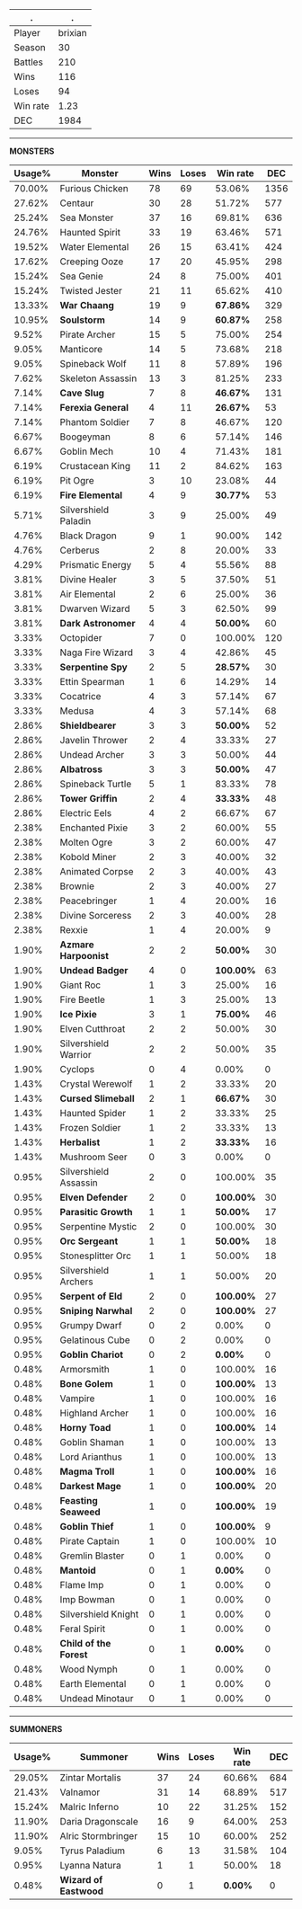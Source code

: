 .|.
|-|-
Player|brixian
Season|30
Battles|210
Wins|116
Loses|94
Win rate|1.23
DEC|1984

---
**MONSTERS**

Usage%|Monster|Wins|Loses|Win rate|DEC|
-|-|-|-|-|-|
70.00%|Furious Chicken|78|69|53.06%|1356|
27.62%|Centaur|30|28|51.72%|577|
25.24%|Sea Monster|37|16|69.81%|636|
24.76%|Haunted Spirit|33|19|63.46%|571|
19.52%|Water Elemental|26|15|63.41%|424|
17.62%|Creeping Ooze|17|20|45.95%|298|
15.24%|Sea Genie|24|8|75.00%|401|
15.24%|Twisted Jester|21|11|65.62%|410|
13.33%|**War Chaang**|19|9|**67.86%**|329|
10.95%|**Soulstorm**|14|9|**60.87%**|258|
9.52%|Pirate Archer|15|5|75.00%|254|
9.05%|Manticore|14|5|73.68%|218|
9.05%|Spineback Wolf|11|8|57.89%|196|
7.62%|Skeleton Assassin|13|3|81.25%|233|
7.14%|**Cave Slug**|7|8|**46.67%**|131|
7.14%|**Ferexia General**|4|11|**26.67%**|53|
7.14%|Phantom Soldier|7|8|46.67%|120|
6.67%|Boogeyman|8|6|57.14%|146|
6.67%|Goblin Mech|10|4|71.43%|181|
6.19%|Crustacean King|11|2|84.62%|163|
6.19%|Pit Ogre|3|10|23.08%|44|
6.19%|**Fire Elemental**|4|9|**30.77%**|53|
5.71%|Silvershield Paladin|3|9|25.00%|49|
4.76%|Black Dragon|9|1|90.00%|142|
4.76%|Cerberus|2|8|20.00%|33|
4.29%|Prismatic Energy|5|4|55.56%|88|
3.81%|Divine Healer|3|5|37.50%|51|
3.81%|Air Elemental|2|6|25.00%|36|
3.81%|Dwarven Wizard|5|3|62.50%|99|
3.81%|**Dark Astronomer**|4|4|**50.00%**|60|
3.33%|Octopider|7|0|100.00%|120|
3.33%|Naga Fire Wizard|3|4|42.86%|45|
3.33%|**Serpentine Spy**|2|5|**28.57%**|30|
3.33%|Ettin Spearman|1|6|14.29%|14|
3.33%|Cocatrice|4|3|57.14%|67|
3.33%|Medusa|4|3|57.14%|68|
2.86%|**Shieldbearer**|3|3|**50.00%**|52|
2.86%|Javelin Thrower|2|4|33.33%|27|
2.86%|Undead Archer|3|3|50.00%|44|
2.86%|**Albatross**|3|3|**50.00%**|47|
2.86%|Spineback Turtle|5|1|83.33%|78|
2.86%|**Tower Griffin**|2|4|**33.33%**|48|
2.86%|Electric Eels|4|2|66.67%|67|
2.38%|Enchanted Pixie|3|2|60.00%|55|
2.38%|Molten Ogre|3|2|60.00%|47|
2.38%|Kobold Miner|2|3|40.00%|32|
2.38%|Animated Corpse|2|3|40.00%|43|
2.38%|Brownie|2|3|40.00%|27|
2.38%|Peacebringer|1|4|20.00%|16|
2.38%|Divine Sorceress|2|3|40.00%|28|
2.38%|Rexxie|1|4|20.00%|9|
1.90%|**Azmare Harpoonist**|2|2|**50.00%**|30|
1.90%|**Undead Badger**|4|0|**100.00%**|63|
1.90%|Giant Roc|1|3|25.00%|16|
1.90%|Fire Beetle|1|3|25.00%|13|
1.90%|**Ice Pixie**|3|1|**75.00%**|46|
1.90%|Elven Cutthroat|2|2|50.00%|30|
1.90%|Silvershield Warrior|2|2|50.00%|35|
1.90%|Cyclops|0|4|0.00%|0|
1.43%|Crystal Werewolf|1|2|33.33%|20|
1.43%|**Cursed Slimeball**|2|1|**66.67%**|30|
1.43%|Haunted Spider|1|2|33.33%|25|
1.43%|Frozen Soldier|1|2|33.33%|13|
1.43%|**Herbalist**|1|2|**33.33%**|16|
1.43%|Mushroom Seer|0|3|0.00%|0|
0.95%|Silvershield Assassin|2|0|100.00%|35|
0.95%|**Elven Defender**|2|0|**100.00%**|30|
0.95%|**Parasitic Growth**|1|1|**50.00%**|17|
0.95%|Serpentine Mystic|2|0|100.00%|30|
0.95%|**Orc Sergeant**|1|1|**50.00%**|18|
0.95%|Stonesplitter Orc|1|1|50.00%|18|
0.95%|Silvershield Archers|1|1|50.00%|20|
0.95%|**Serpent of Eld**|2|0|**100.00%**|27|
0.95%|**Sniping Narwhal**|2|0|**100.00%**|27|
0.95%|Grumpy Dwarf|0|2|0.00%|0|
0.95%|Gelatinous Cube|0|2|0.00%|0|
0.95%|**Goblin Chariot**|0|2|**0.00%**|0|
0.48%|Armorsmith|1|0|100.00%|16|
0.48%|**Bone Golem**|1|0|**100.00%**|13|
0.48%|Vampire|1|0|100.00%|16|
0.48%|Highland Archer|1|0|100.00%|16|
0.48%|**Horny Toad**|1|0|**100.00%**|14|
0.48%|Goblin Shaman|1|0|100.00%|13|
0.48%|Lord Arianthus|1|0|100.00%|13|
0.48%|**Magma Troll**|1|0|**100.00%**|16|
0.48%|**Darkest Mage**|1|0|**100.00%**|20|
0.48%|**Feasting Seaweed**|1|0|**100.00%**|19|
0.48%|**Goblin Thief**|1|0|**100.00%**|9|
0.48%|Pirate Captain|1|0|100.00%|10|
0.48%|Gremlin Blaster|0|1|0.00%|0|
0.48%|**Mantoid**|0|1|**0.00%**|0|
0.48%|Flame Imp|0|1|0.00%|0|
0.48%|Imp Bowman|0|1|0.00%|0|
0.48%|Silvershield Knight|0|1|0.00%|0|
0.48%|Feral Spirit|0|1|0.00%|0|
0.48%|**Child of the Forest**|0|1|**0.00%**|0|
0.48%|Wood Nymph|0|1|0.00%|0|
0.48%|Earth Elemental|0|1|0.00%|0|
0.48%|Undead Minotaur|0|1|0.00%|0|

---
**SUMMONERS**

Usage%|Summoner|Wins|Loses|Win rate|DEC|
-|-|-|-|-|-|
29.05%|Zintar Mortalis|37|24|60.66%|684|
21.43%|Valnamor|31|14|68.89%|517|
15.24%|Malric Inferno|10|22|31.25%|152|
11.90%|Daria Dragonscale|16|9|64.00%|253|
11.90%|Alric Stormbringer|15|10|60.00%|252|
9.05%|Tyrus Paladium|6|13|31.58%|104|
0.95%|Lyanna Natura|1|1|50.00%|18|
0.48%|**Wizard of Eastwood**|0|1|**0.00%**|0|
